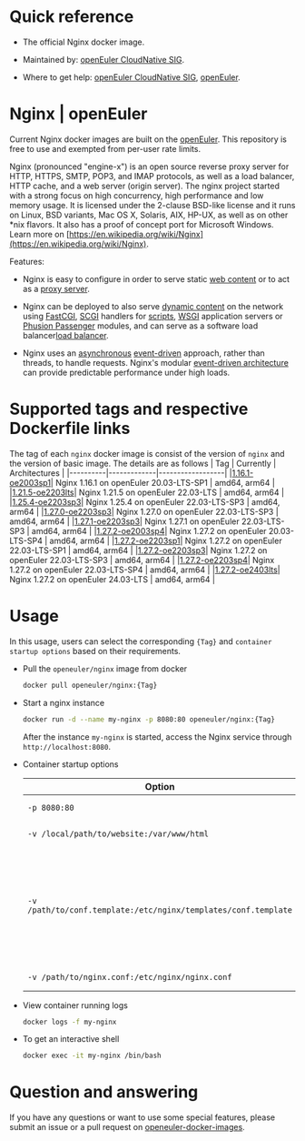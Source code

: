 # Quick reference

- The official Nginx docker image.

- Maintained by: [openEuler CloudNative SIG](https://gitee.com/openeuler/cloudnative).

- Where to get help: [openEuler CloudNative SIG](https://gitee.com/openeuler/cloudnative), [openEuler](https://gitee.com/openeuler/community).

# Nginx | openEuler
Current Nginx docker images are built on the [openEuler](https://repo.openeuler.org/). This repository is free to use and exempted from per-user rate limits.

Nginx (pronounced "engine-x") is an open source reverse proxy server for HTTP, HTTPS, SMTP, POP3, and IMAP protocols, as well as a load balancer, HTTP cache, and a web server (origin server). The nginx project started with a strong focus on high concurrency, high performance and low memory usage. It is licensed under the 2-clause BSD-like license and it runs on Linux, BSD variants, Mac OS X, Solaris, AIX, HP-UX, as well as on other *nix flavors. It also has a proof of concept port for Microsoft Windows. Learn more on [https://en.wikipedia.org/wiki/Nginx](https://en.wikipedia.org/wiki/Nginx)⁠.

Features:
- Nginx is easy to configure in order to serve static [web content](https://en.wikipedia.org/wiki/Web_content) or to act as a [proxy server](https://en.wikipedia.org/wiki/Proxy_server).

- Nginx can be deployed to also serve [dynamic content](https://en.wikipedia.org/wiki/Dynamic_web_pagehttps://en.wikipedia.org/wiki/Dynamic_web_page) on the network using [FastCGI](https://en.wikipedia.org/wiki/FastCGI), [SCGI](https://en.wikipedia.org/wiki/Simple_Common_Gateway_Interface) handlers for [scripts](https://en.wikipedia.org/wiki/Scripting_languagehttps://en.wikipedia.org/wiki/Scripting_language), [WSGI](https://en.wikipedia.org/wiki/Web_Server_Gateway_Interface) application servers or [Phusion Passenger](https://en.wikipedia.org/wiki/Phusion_Passenger) modules, and can serve as a software load balancer[load balancer](https://en.wikipedia.org/wiki/Load_balancing_%28computing%29).

- Nginx uses an [asynchronous](https://en.wikipedia.org/wiki/Asynchronous_system) [event-driven](https://en.wikipedia.org/wiki/Event_%28computing%29) approach, rather than threads, to handle requests. Nginx's modular [event-driven architecture](https://en.wikipedia.org/wiki/Event-driven_architecture) can provide predictable performance under high loads.

# Supported tags and respective Dockerfile links
The tag of each `nginx` docker image is consist of the version of `nginx` and the version of basic image. The details are as follows
|    Tag   |  Currently  |   Architectures  |
|----------|-------------|------------------|
|[1.16.1-oe2003sp1](https://gitee.com/openeuler/openeuler-docker-images/blob/master/Cloud/nginx/1.16.1/20.03-lts-sp1/Dockerfile)| Nginx 1.16.1 on openEuler 20.03-LTS-SP1 | amd64, arm64 |
|[1.21.5-oe2203lts](https://gitee.com/openeuler/openeuler-docker-images/blob/master/Cloud/nginx/1.21.5/22.03-lts/Dockerfile)| Nginx 1.21.5 on openEuler 22.03-LTS | amd64, arm64 |
|[1.25.4-oe2203sp3](https://gitee.com/openeuler/openeuler-docker-images/blob/master/Cloud/nginx/1.25.4/22.03-lts-sp3/Dockerfile)| Nginx 1.25.4 on openEuler 22.03-LTS-SP3 | amd64, arm64 |
|[1.27.0-oe2203sp3](https://gitee.com/openeuler/openeuler-docker-images/blob/master/Cloud/nginx/1.27.0/22.03-lts-sp3/Dockerfile)| Nginx 1.27.0 on openEuler 22.03-LTS-SP3 | amd64, arm64 |
|[1.27.1-oe2203sp3](https://gitee.com/openeuler/openeuler-docker-images/blob/master/Cloud/nginx/1.27.1/22.03-lts-sp3/Dockerfile)| Nginx 1.27.1 on openEuler 22.03-LTS-SP3 | amd64, arm64 |
|[1.27.2-oe2003sp4](https://gitee.com/openeuler/openeuler-docker-images/blob/master/Cloud/nginx/1.27.2/20.03-lts-sp4/Dockerfile)| Nginx 1.27.2 on openEuler 20.03-LTS-SP4 | amd64, arm64 |
|[1.27.2-oe2203sp1](https://gitee.com/openeuler/openeuler-docker-images/blob/master/Cloud/nginx/1.27.2/22.03-lts-sp1/Dockerfile)| Nginx 1.27.2 on openEuler 22.03-LTS-SP1 | amd64, arm64 |
|[1.27.2-oe2203sp3](https://gitee.com/openeuler/openeuler-docker-images/blob/master/Cloud/nginx/1.27.2/22.03-lts-sp3/Dockerfile)| Nginx 1.27.2 on openEuler 22.03-LTS-SP3 | amd64, arm64 |
|[1.27.2-oe2203sp4](https://gitee.com/openeuler/openeuler-docker-images/blob/master/Cloud/nginx/1.27.2/22.03-lts-sp4/Dockerfile)| Nginx 1.27.2 on openEuler 22.03-LTS-SP4 | amd64, arm64 |
|[1.27.2-oe2403lts](https://gitee.com/openeuler/openeuler-docker-images/blob/master/Cloud/nginx/1.27.2/24.03-lts/Dockerfile)| Nginx 1.27.2 on openEuler 24.03-LTS | amd64, arm64 |

# Usage
In this usage, users can select the corresponding `{Tag}` and `container startup options` based on their requirements.

- Pull the `openeuler/nginx` image from docker

	```bash
	docker pull openeuler/nginx:{Tag}
	```

- Start a nginx instance

	```bash
	docker run -d --name my-nginx -p 8080:80 openeuler/nginx:{Tag}
	```
	After the instance `my-nginx` is started, access the Nginx service through `http://localhost:8080`.

- Container startup options

	| Option | Description |
	|--|--|
	| `-p 8080:80` | Expose nginx on `localhost:8080`. |
	| `-v /local/path/to/website:/var/www/html` | Mount and serve a local website. |
	| `-v /path/to/conf.template:/etc/nginx/templates/conf.template`	| Mount template files inside `/etc/nginx/templates`. They will be processed and the results will be placed at `/etc/nginx/conf.d`. (e.g. `listen ${NGINX_PORT}`; will generate `listen 80`). |
	| `-v /path/to/nginx.conf:/etc/nginx/nginx.conf` | Local [configuration file](https://nginx.org/en/docs/)⁠ `nginx.conf`. |

- View container running logs

	```bash
	docker logs -f my-nginx
	```

- To get an interactive shell

	```bash
	docker exec -it my-nginx /bin/bash
	```
	
# Question and answering
If you have any questions or want to use some special features, please submit an issue or a pull request on [openeuler-docker-images](https://gitee.com/openeuler/openeuler-docker-images).
